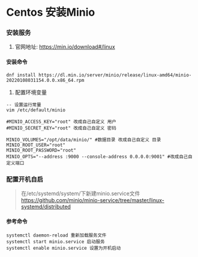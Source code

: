 # Centos 安装Minio



### 安装服务

1. 官网地址: https://min.io/download#/linux

#### 安装命令

```
dnf install https://dl.min.io/server/minio/release/linux-amd64/minio-20220108031154.0.0.x86_64.rpm
```

1. 配置环境变量

```
-- 设置运行常量
vim /etc/default/minio

#MINIO_ACCESS_KEY="root" 改成自己自定义 用户   
#MINIO_SECRET_KEY="root" 改成自己自定义 密码
 
MINIO_VOLUMES="/opt/data/minio/" #数据目录 改成自己自定义 目录 
MINIO_ROOT_USER="root"
MINIO_ROOT_PASSWORD="root"
MINIO_OPTS="--address :9000 --console-address 0.0.0.0:9001" #改成自己自定义端口 
```

### 配置开机自启

> 在/etc/systemd/system/下新建minio.service文件 https://github.com/minio/minio-service/tree/master/linux-systemd/distributed

#### 参考命令

```
systemctl daemon-reload 重新加载服务文件
systemctl start minio.service 启动服务
systemctl enable minio.service 设置为开机启动
```

